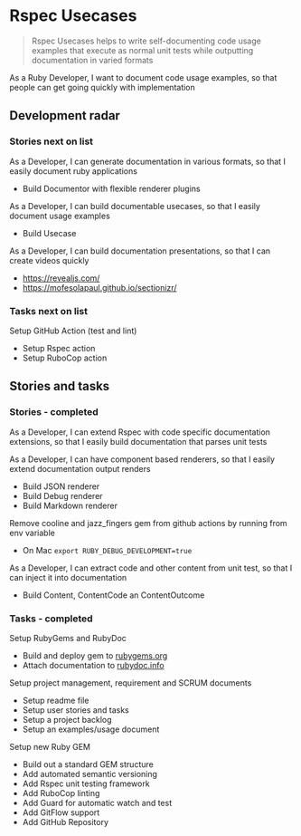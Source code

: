 # Rspec Usecases

> Rspec Usecases helps to write self-documenting code usage examples that execute as normal unit tests while outputting documentation in varied formats

As a Ruby Developer, I want to document code usage examples, so that people can get going quickly with implementation

## Development radar

### Stories next on list

As a Developer, I can generate documentation in various formats, so that I easily document ruby applications

- Build Documentor with flexible renderer plugins

As a Developer, I can build documentable usecases, so that I easily document usage examples

- Build Usecase

As a Developer, I can build documentation presentations, so that I can create videos quickly

- https://revealjs.com/
- https://mofesolapaul.github.io/sectionizr/

### Tasks next on list

Setup GitHub Action (test and lint)

- Setup Rspec action
- Setup RuboCop action

## Stories and tasks

### Stories - completed

As a Developer, I can extend Rspec with code specific documentation extensions, so that I easily build documentation that parses unit tests

As a Developer, I can have component based renderers, so that I easily extend documentation output renders

- Build JSON renderer
- Build Debug renderer
- Build Markdown renderer

Remove cooline and jazz_fingers gem from github actions by running from env variable

- On Mac `export RUBY_DEBUG_DEVELOPMENT=true`

As a Developer, I can extract code and other content from unit test, so that I can inject it into documentation

- Build Content, ContentCode an ContentOutcome

### Tasks - completed

Setup RubyGems and RubyDoc

- Build and deploy gem to [rubygems.org](https://rubygems.org/gems/rspec-usecases)
- Attach documentation to [rubydoc.info](https://rubydoc.info/github/to-do-/rspec-usecases/master)

Setup project management, requirement and SCRUM documents

- Setup readme file
- Setup user stories and tasks
- Setup a project backlog
- Setup an examples/usage document

Setup new Ruby GEM

- Build out a standard GEM structure
- Add automated semantic versioning
- Add Rspec unit testing framework
- Add RuboCop linting
- Add Guard for automatic watch and test
- Add GitFlow support
- Add GitHub Repository
